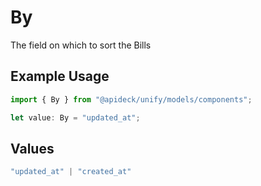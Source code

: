 # By

The field on which to sort the Bills

## Example Usage

```typescript
import { By } from "@apideck/unify/models/components";

let value: By = "updated_at";
```

## Values

```typescript
"updated_at" | "created_at"
```